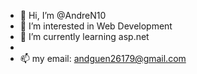 - 👋 Hi, I’m @AndreN10
- 👀 I’m interested in Web Development
- 🌱 I’m currently learning asp.net
- 
- 📫 my email: andguen26179@gmail.com

